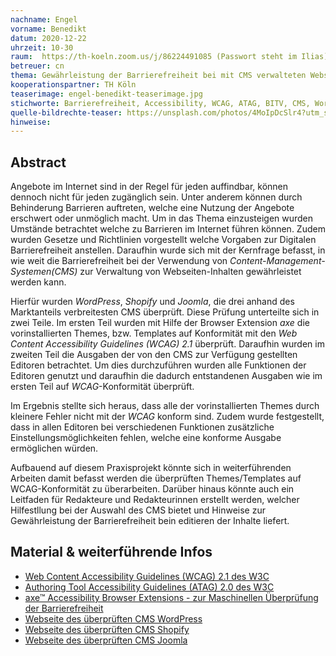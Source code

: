 ```yaml
---
nachname: Engel
vorname: Benedikt
datum: 2020-12-22
uhrzeit: 10-30
raum:  https://th-koeln.zoom.us/j/86224491085 (Passwort steht im Ilias) Präsentation
betreuer: cn
thema: Gewährleistung der Barrierefreiheit bei mit CMS verwalteten Webseiten
kooperationspartner: TH Köln
teaserimage: engel-benedikt-teaserimage.jpg
stichworte: Barrierefreiheit, Accessibility, WCAG, ATAG, BITV, CMS, WordPress, Joomla, Shopify
quelle-bildrechte-teaser: https://unsplash.com/photos/4MoIpDcSlr4?utm_source=unsplash&utm_medium=referral&utm_content=creditShareLink
hinweise:
---
```


## Abstract

Angebote im Internet sind in der Regel für jeden auffindbar, können dennoch nicht für jeden zugänglich sein. Unter anderem können durch Behinderung Barrieren auftreten, welche eine Nutzung der Angebote erschwert oder unmöglich macht.
Um in das Thema einzusteigen wurden Umstände betrachtet welche zu Barrieren im Internet führen können. Zudem wurden Gesetze und Richtlinien vorgestellt welche Vorgaben zur Digitalen Barrierefreiheit anstellen.
Daraufhin wurde sich mit der Kernfrage befasst, in wie weit die Barrierefreiheit bei der Verwendung von *Content-Management-Systemen(CMS)* zur Verwaltung von Webseiten-Inhalten gewährleistet werden kann.

Hierfür wurden *WordPress*, *Shopify* und *Joomla*, die drei anhand des Marktanteils verbreitesten CMS überprüft. Diese Prüfung unterteilte sich in zwei Teile. Im ersten Teil wurden mit Hilfe der Browser Extension *axe* die vorinstallierten Themes, bzw. Templates auf Konformität mit den *Web Content Accessibility Guidelines (WCAG) 2.1* überprüft. Daraufhin wurden im zweiten Teil die Ausgaben der von den CMS zur Verfügung gestellten Editoren betrachtet. Um dies durchzuführen wurden alle Funktionen der Editoren genutzt und daraufhin die dadurch entstandenen Ausgaben wie im ersten Teil auf *WCAG*-Konformität überprüft. 

Im Ergebnis stellte sich heraus, dass alle der vorinstallierten Themes durch kleinere Fehler nicht mit der *WCAG* konform sind. Zudem wurde festgestellt, dass in allen Editoren bei verschiedenen Funktionen zusätzliche Einstellungsmöglichkeiten fehlen, welche eine konforme Ausgabe ermöglichen würden.

Aufbauend auf diesem Praxisprojekt könnte sich in weiterführenden Arbeiten damit befasst werden die überprüften Themes/Templates auf WCAG-Konformität zu überarbeiten. Darüber hinaus könnte auch ein Leitfaden für Redakteure und Redakteurinnen erstellt werden, welcher Hilfestllung bei der Auswahl des CMS bietet und Hinweise zur Gewährleistung der Barrierefreiheit bein editieren der Inhalte liefert.

## Material & weiterführende Infos

- [Web Content Accessibility Guidelines (WCAG) 2.1 des W3C](https://www.w3.org/TR/WCAG21/)
- [Authoring Tool Accessibility Guidelines (ATAG) 2.0 des W3C](https://www.w3.org/TR/ATAG20/)
- [axe™ Accessibility Browser Extensions - zur Maschinellen Überprüfung der Barrierefreiheit](https://www.deque.com/axe/browser-extensions/)
- [Webseite des überprüften CMS WordPress](https://wordpress.org)
- [Webseite des überprüften CMS Shopify](https://www.shopify.de)
- [Webseite des überprüften CMS Joomla](https://www.joomla.org)